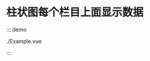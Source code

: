 <script setup>
import Example from './Example.vue'
</script>

# 柱状图每个栏目上面显示数据

::: demo

./Example.vue

:::
